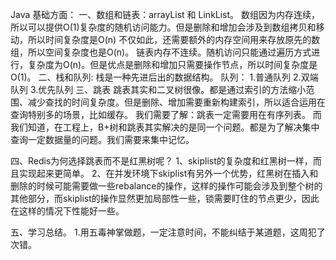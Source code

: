 Java 基础方面：
一、数组和链表：arrayList 和 LinkList。
     数组因为内存连续，所以可以提供O(1)复杂度的随机访问能力。但是删除和增加会涉及到数组拷贝和移动，所以时间复杂度是O(n) 不仅如此，还需要额外的内存空间用来存放原先的数组，所以空间复杂度也是O(n)。
链表内存不连续。随机访问只能通过遍历方式进行，复杂度为O(n)。但是优点是删除和增加只需要操作节点，所以时间复杂度是O(1)。
二、栈和队列:
栈是一种先进后出的数据结构。
队列：
1.普通队列
2.双端队列
3.优先队列
三、跳表
跳表其实和二叉树很像。都是通过索引的方法缩小范围、减少查找的时间复杂度。但是删除、增加需要重新构建索引，所以适合运用在查询特别多的场景，比如缓存。
我们需要了解：跳表一定需要用在有序列表。
而我们知道，在工程上，B+树和跳表其实解决的是同一个问题。都是为了解决集中查询一定数据量的问题。我们需要来集中记忆。



四、Redis为何选择跳表而不是红黑树呢？
1、skiplist的复杂度和红黑树一样，而且实现起来更简单。
	2、在并发环境下skiplist有另外一个优势，红黑树在插入和删除的时候可能需要做一些rebalance的操作，这样的操作可能会涉及到整个树的其他部分，而skiplist的操作显然更加局部性一些，锁需要盯住的节点更少，因此在这样的情况下性能好一些。

五、学习总结。
   1.用五毒神掌做题，一定注意时间，不能纠结于某道题，这周犯了次错。
